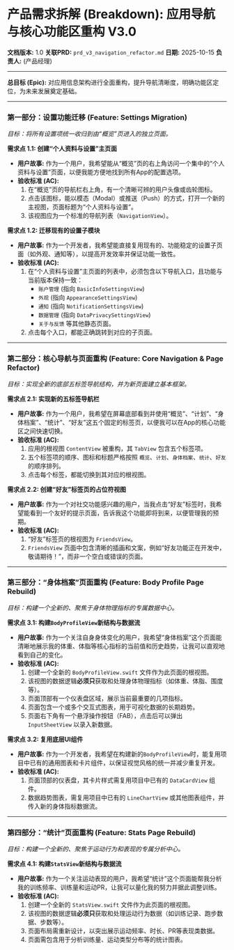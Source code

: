 # 产品需求拆解 (Breakdown): 应用导航与核心功能区重构 V3.0

**文档版本:** 1.0
**关联PRD:** `prd_v3_navigation_refactor.md`
**日期:** 2025-10-15
**负责人:** (产品经理)

---

**总目标 (Epic):** 对应用信息架构进行全面重构，提升导航清晰度，明确功能区定位，为未来发展奠定基础。

--- 

### **第一部分：设置功能迁移 (Feature: Settings Migration)**
*目标：将所有设置项统一收归到由“概览”页进入的独立页面。*

**需求点 1.1: 创建“个人资料与设置”主页面**
- **用户故事:** 作为一个用户，我希望能从“概览”页的右上角访问一个集中的“个人资料与设置”页面，以便我能方便地找到所有App的配置选项。
- **验收标准 (AC):**
    1.  在“概览”页的导航栏右上角，有一个清晰可辨的用户头像或齿轮图标。
    2.  点击该图标，能以模态（Modal）或推送（Push）的方式，打开一个新的主视图，页面标题为“个人资料与设置”。
    3.  该视图应为一个标准的导航列表（`NavigationView`）。

**需求点 1.2: 迁移现有的设置子模块**
- **用户故事:** 作为一个开发者，我希望能直接复用现有的、功能稳定的设置子页面（如外观、通知等），以提高开发效率并保证功能一致性。
- **验收标准 (AC):**
    1.  在“个人资料与设置”主页面的列表中，必须包含以下导航入口，且功能与当前版本保持一致：
        -   `账户管理` (指向 `BasicInfoSettingsView`)
        -   `外观` (指向 `AppearanceSettingsView`)
        -   `通知` (指向 `NotificationSettingsView`)
        -   `数据管理` (指向 `DataPrivacySettingsView`)
        -   `关于与反馈` 等其他静态页面。
    2.  点击每个入口，都能正确跳转到对应的子页面。

---

### **第二部分：核心导航与页面重构 (Feature: Core Navigation & Page Refactor)**
*目标：实现全新的底部五标签导航结构，并为新页面建立基本框架。*

**需求点 2.1: 实现新的五标签导航栏**
- **用户故事:** 作为一个用户，我希望在屏幕底部看到并使用“概览”、“计划”、“身体档案”、“统计”、“好友”这五个固定的标签页，以便我可以在App的核心功能区之间快速切换。
- **验收标准 (AC):**
    1.  应用的根视图 `ContentView` 被重构，其 `TabView` 包含五个标签项。
    2.  五个标签项的顺序、图标和标题严格按照 `概览`、`计划`、`身体档案`、`统计`、`好友` 的顺序排列。
    3.  点击每个标签，都能切换到其对应的根视图。

**需求点 2.2: 创建“好友”标签页的占位符视图**
- **用户故事:** 作为一个对社交功能感兴趣的用户，当我点击“好友”标签时，我希望能看到一个友好的提示页面，告诉我这个功能即将到来，以便管理我的预期。
- **验收标准 (AC):**
    1.  “好友”标签页的根视图为 `FriendsView`。
    2.  `FriendsView` 页面中包含清晰的插画和文案，例如“好友功能正在开发中，敬请期待！”，而非一个空白或错误的页面。

---

### **第三部分：“身体档案”页面重构 (Feature: Body Profile Page Rebuild)**
*目标：构建一个全新的、聚焦于身体物理指标的专属数据中心。*

**需求点 3.1: 构建`BodyProfileView`新结构与数据流**
- **用户故事:** 作为一个关注自身身体变化的用户，我希望“身体档案”这个页面能清晰地展示我的体重、体脂等核心指标的当前值和历史趋势，让我可以直观地看到自己的变化。
- **验收标准 (AC):**
    1.  创建一个全新的 `BodyProfileView.swift` 文件作为此页面的根视图。
    2.  该视图的数据逻辑**必须只**获取和处理身体物理指标（如体重、体脂、围度等）。
    3.  页面顶部有一个仪表盘区域，展示当前最重要的几项指标。
    4.  页面包含一个或多个交互式图表，用于可视化数据的长期趋势。
    5.  页面右下角有一个悬浮操作按钮（FAB），点击后可以弹出 `InputSheetView` 以录入新数据。

**需求点 3.2: 复用底层UI组件**
- **用户故事:** 作为一个开发者，我希望在构建新的`BodyProfileView`时，能复用项目中已有的通用图表和卡片组件，以保证视觉风格的统一并减少重复开发。
- **验收标准 (AC):**
    1.  页面顶部的仪表盘，其卡片样式需复用项目中已有的 `DataCardView` 组件。
    2.  数据趋势图表，需复用项目中已有的 `LineChartView` 或其他图表组件，并传入新的身体指标数据流。

---

### **第四部分：“统计”页面重构 (Feature: Stats Page Rebuild)**
*目标：构建一个全新的、聚焦于运动行为和表现的专属分析中心。*

**需求点 4.1: 构建`StatsView`新结构与数据流**
- **用户故事:** 作为一个关注运动表现的用户，我希望“统计”这个页面能帮我分析我的训练频率、训练量和运动PR，让我可以量化我的努力并据此调整训练。
- **验收标准 (AC):**
    1.  创建一个全新的 `StatsView.swift` 文件作为此页面的根视图。
    2.  该视图的数据逻辑**必须只**获取和处理运动行为数据（如训练记录、跑步数据、步数等）。
    3.  页面布局需重新设计，以突出展示运动频率、时长、PR等表现类数据。
    4.  页面需包含用于分析训练量、运动类型分布等的统计图表。
